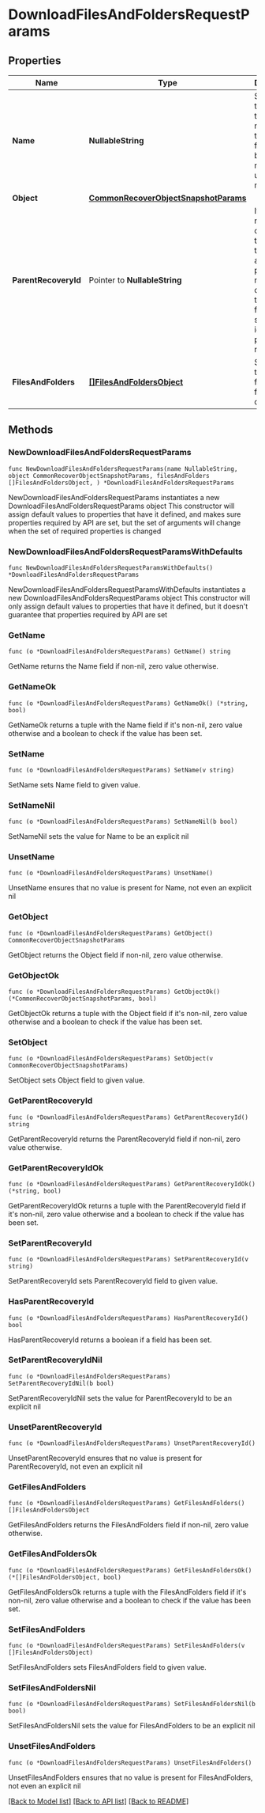 # DownloadFilesAndFoldersRequestParams

## Properties

Name | Type | Description | Notes
------------ | ------------- | ------------- | -------------
**Name** | **NullableString** | Specifies the name of the recovery task. This field must be set and must be a unique name. | 
**Object** | [**CommonRecoverObjectSnapshotParams**](CommonRecoverObjectSnapshotParams.md) |  | 
**ParentRecoveryId** | Pointer to **NullableString** | If current recovery is child task triggered through another parent recovery operation, then this field will specify the id of the parent recovery. | [optional] 
**FilesAndFolders** | [**[]FilesAndFoldersObject**](FilesAndFoldersObject.md) | Specifies the list of files and folders to download. | 

## Methods

### NewDownloadFilesAndFoldersRequestParams

`func NewDownloadFilesAndFoldersRequestParams(name NullableString, object CommonRecoverObjectSnapshotParams, filesAndFolders []FilesAndFoldersObject, ) *DownloadFilesAndFoldersRequestParams`

NewDownloadFilesAndFoldersRequestParams instantiates a new DownloadFilesAndFoldersRequestParams object
This constructor will assign default values to properties that have it defined,
and makes sure properties required by API are set, but the set of arguments
will change when the set of required properties is changed

### NewDownloadFilesAndFoldersRequestParamsWithDefaults

`func NewDownloadFilesAndFoldersRequestParamsWithDefaults() *DownloadFilesAndFoldersRequestParams`

NewDownloadFilesAndFoldersRequestParamsWithDefaults instantiates a new DownloadFilesAndFoldersRequestParams object
This constructor will only assign default values to properties that have it defined,
but it doesn't guarantee that properties required by API are set

### GetName

`func (o *DownloadFilesAndFoldersRequestParams) GetName() string`

GetName returns the Name field if non-nil, zero value otherwise.

### GetNameOk

`func (o *DownloadFilesAndFoldersRequestParams) GetNameOk() (*string, bool)`

GetNameOk returns a tuple with the Name field if it's non-nil, zero value otherwise
and a boolean to check if the value has been set.

### SetName

`func (o *DownloadFilesAndFoldersRequestParams) SetName(v string)`

SetName sets Name field to given value.


### SetNameNil

`func (o *DownloadFilesAndFoldersRequestParams) SetNameNil(b bool)`

 SetNameNil sets the value for Name to be an explicit nil

### UnsetName
`func (o *DownloadFilesAndFoldersRequestParams) UnsetName()`

UnsetName ensures that no value is present for Name, not even an explicit nil
### GetObject

`func (o *DownloadFilesAndFoldersRequestParams) GetObject() CommonRecoverObjectSnapshotParams`

GetObject returns the Object field if non-nil, zero value otherwise.

### GetObjectOk

`func (o *DownloadFilesAndFoldersRequestParams) GetObjectOk() (*CommonRecoverObjectSnapshotParams, bool)`

GetObjectOk returns a tuple with the Object field if it's non-nil, zero value otherwise
and a boolean to check if the value has been set.

### SetObject

`func (o *DownloadFilesAndFoldersRequestParams) SetObject(v CommonRecoverObjectSnapshotParams)`

SetObject sets Object field to given value.


### GetParentRecoveryId

`func (o *DownloadFilesAndFoldersRequestParams) GetParentRecoveryId() string`

GetParentRecoveryId returns the ParentRecoveryId field if non-nil, zero value otherwise.

### GetParentRecoveryIdOk

`func (o *DownloadFilesAndFoldersRequestParams) GetParentRecoveryIdOk() (*string, bool)`

GetParentRecoveryIdOk returns a tuple with the ParentRecoveryId field if it's non-nil, zero value otherwise
and a boolean to check if the value has been set.

### SetParentRecoveryId

`func (o *DownloadFilesAndFoldersRequestParams) SetParentRecoveryId(v string)`

SetParentRecoveryId sets ParentRecoveryId field to given value.

### HasParentRecoveryId

`func (o *DownloadFilesAndFoldersRequestParams) HasParentRecoveryId() bool`

HasParentRecoveryId returns a boolean if a field has been set.

### SetParentRecoveryIdNil

`func (o *DownloadFilesAndFoldersRequestParams) SetParentRecoveryIdNil(b bool)`

 SetParentRecoveryIdNil sets the value for ParentRecoveryId to be an explicit nil

### UnsetParentRecoveryId
`func (o *DownloadFilesAndFoldersRequestParams) UnsetParentRecoveryId()`

UnsetParentRecoveryId ensures that no value is present for ParentRecoveryId, not even an explicit nil
### GetFilesAndFolders

`func (o *DownloadFilesAndFoldersRequestParams) GetFilesAndFolders() []FilesAndFoldersObject`

GetFilesAndFolders returns the FilesAndFolders field if non-nil, zero value otherwise.

### GetFilesAndFoldersOk

`func (o *DownloadFilesAndFoldersRequestParams) GetFilesAndFoldersOk() (*[]FilesAndFoldersObject, bool)`

GetFilesAndFoldersOk returns a tuple with the FilesAndFolders field if it's non-nil, zero value otherwise
and a boolean to check if the value has been set.

### SetFilesAndFolders

`func (o *DownloadFilesAndFoldersRequestParams) SetFilesAndFolders(v []FilesAndFoldersObject)`

SetFilesAndFolders sets FilesAndFolders field to given value.


### SetFilesAndFoldersNil

`func (o *DownloadFilesAndFoldersRequestParams) SetFilesAndFoldersNil(b bool)`

 SetFilesAndFoldersNil sets the value for FilesAndFolders to be an explicit nil

### UnsetFilesAndFolders
`func (o *DownloadFilesAndFoldersRequestParams) UnsetFilesAndFolders()`

UnsetFilesAndFolders ensures that no value is present for FilesAndFolders, not even an explicit nil

[[Back to Model list]](../README.md#documentation-for-models) [[Back to API list]](../README.md#documentation-for-api-endpoints) [[Back to README]](../README.md)


